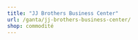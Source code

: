 ```yaml
---
title: "JJ Brothers Business Center"
url: /ganta/jj-brothers-business-center/
shop: commodité
---
```


